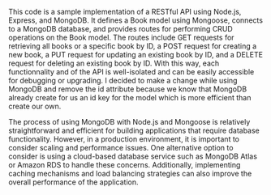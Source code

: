 This code is a sample implementation of a RESTful API using Node.js, Express, and MongoDB. It defines a Book model using Mongoose, connects to a MongoDB database, and provides routes for performing CRUD operations on the Book model. The routes include GET requests for retrieving all books or a specific book by ID, a POST request for creating a new book, a PUT request for updating an existing book by ID, and a DELETE request for deleting an existing book by ID. With this way, each functionnality and of the API is well-isolated and can be easily accessible for debugging or upgrading. I decided to make a change while using MongoDB and remove the id attribute because we know that MongoDB already create for us an id key for the model which is more efficient than create our own. 

The process of using MongoDB with Node.js and Mongoose is relatively straightforward and efficient for building applications that require database functionality. However, in a production environment, it is important to consider scaling and performance issues. One alternative option to consider is using a cloud-based database service such as MongoDB Atlas or Amazon RDS to handle these concerns. Additionally, implementing caching mechanisms and load balancing strategies can also improve the overall performance of the application.
